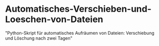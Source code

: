 # Automatisches-Verschieben-und-Loeschen-von-Dateien
"Python-Skript für automatisches Aufräumen von Dateien: Verschiebung und Löschung nach zwei Tagen"
